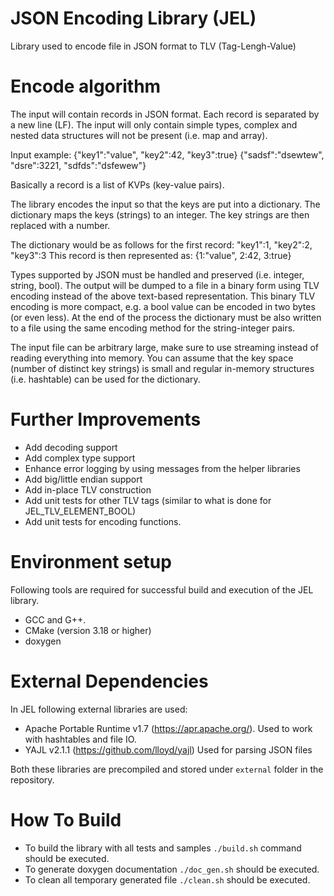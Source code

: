 # JSON Encoding Library (JEL)
Library used to encode file in JSON format to TLV (Tag-Lengh-Value)

# Encode algorithm
The input will contain records in JSON format. Each record is separated by a new line (LF). The input will only contain simple types, complex and nested data structures will not be present (i.e. map and array).

Input example:
{"key1":"value", "key2":42, "key3":true}
{"sadsf":"dsewtew", "dsre":3221, "sdfds":"dsfewew"}

Basically a record is a list of KVPs (key-value pairs).

The library encodes the input so that the keys are put into a dictionary. The dictionary maps the keys (strings) to an integer. The key strings are then replaced with a number.

The dictionary would be as follows for the first record:
"key1":1, "key2":2, "key3":3
This record is then represented as:
{1:"value", 2:42, 3:true}

Types supported by JSON must be handled and preserved (i.e. integer, string, bool).  The output will be dumped to a file in a binary form using TLV encoding instead of the above text-based representation. This binary TLV encoding is more compact, e.g. a bool value can be encoded in two bytes (or even less).
 At the end of the process the dictionary must be also written to a file using the same encoding method for the string-integer pairs.

The input file can be arbitrary large, make sure to use streaming instead of reading everything into memory. You can assume that the key space (number of distinct key strings) is small and regular in-memory structures (i.e. hashtable) can be used for the dictionary.


# Further Improvements

 - Add decoding support
 - Add complex type support
 - Enhance error logging by using messages from the helper libraries
 - Add big/little endian support
 - Add in-place TLV construction
 - Add unit tests for other TLV tags (similar to what is done for JEL_TLV_ELEMENT_BOOL)
 - Add unit tests for encoding functions.

# Environment setup
Following tools are required for successful build and execution of the JEL library.

 - GCC and G++.
 - CMake (version 3.18 or higher)
 - doxygen

# External Dependencies
In JEL following external libraries are used:
 - Apache Portable Runtime v1.7 (https://apr.apache.org/).
Used to work with hashtables and file IO.
 - YAJL v2.1.1 (https://github.com/lloyd/yajl)
Used for parsing JSON files

Both these libraries are precompiled and stored under `external` folder in the repository.
# How To Build

 - To build the library with all tests and samples `./build.sh` command should be executed. 
 - To generate doxygen documentation `./doc_gen.sh` should be executed.
 - To clean all temporary generated file `./clean.sh` should be executed.

